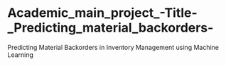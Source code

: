 # Academic_main_project_-Title-_Predicting_material_backorders-
Predicting Material Backorders in Inventory Management using Machine Learning
